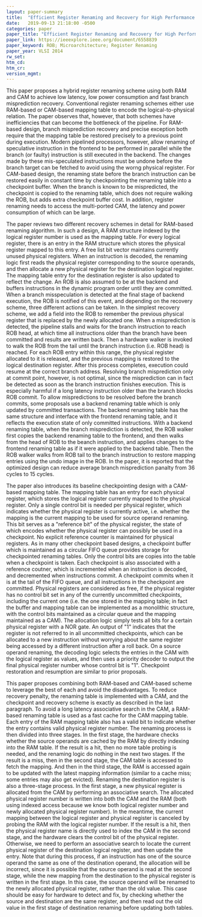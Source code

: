 ```yaml
---
layout: paper-summary
title:  "Efficient Register Renaming and Recovery for High Performance Processors"
date:   2019-09-13 21:18:00 -0500
categories: paper
paper_title: "Efficient Register Renaming and Recovery for High Performance Processors"
paper_link: https://ieeexplore.ieee.org/document/6558839
paper_keyword: ROB; Microarchitecture; Register Renaming
paper_year: VLSI 2014
rw_set: 
htm_cd: 
htm_cr: 
version_mgmt: 
---
```


This paper proposes a hybrid register renaming scheme using both RAM and CAM to achieve low latency, low power consumption
and fast branch misprediction recovery. Conventional register renaming schemes either use RAM-based or CAM-based mapping 
table to encode the logical-to-physical relation. The paper observes that, however, that both schemes have inefficiencies
that can become the bottleneck of the pipeline. For RAM-based design, branch misprediction recovery and precise exception
both require that the mapping table be restored precisely to a previous point during execution. Modern pipelined processors, 
however, allow renaming of speculative instruction in the frontend to be performed in parallel while the branch (or faulty) 
instruction is still executed in the backend. The changes made by these mis-speculated instructions must be undone before 
the branch target can be fetched to avoid using the worng physical register. For CAM-based design, the renaming state before
the branch instruction can be restored easily in constant time by checkpointing the renaming table into a checkpoint buffer.
When the branch is known to be mispredicted, the checkpoint is copied to the renaming table, which does not require walking
the ROB, but adds extra checkpoint buffer cost. In addition, register renaming needs to access the multi-ported CAM, the 
latency and power consumption of which can be large.

The paper reviews two different recovery schemes in detail for RAM-based renaming algorithm. In such a design, A RAM structure 
indexed by the logical register number is used as the mapping table. For every logical register, there is an entry in
the RAM structure which stores the physical register mapped to this entry. A free list bit vector maintains currently
unused physical registers. When an instruction is decoded, the renaming logic first reads the physical register corresponding
to the source operands, and then allocate a new physical register for the destination logical register. The mapping table
entry for the destination register is also updated to reflect the change. An ROB is also assumed to be at the backend
and buffers instructions in the dynamic program order until they are committed. When a branch misspeculation is detected
at the final stage of backend execution, the ROB is notified of this event, and depending on the recovery scheme, three
different actions can be taken. In the simplest recovery scheme, we add a field into the ROB to remember the previous 
physical register that is replaced by the newly allocated one. When a misprediction is detected, the pipeline stalls and 
waits for the branch instruction to reach ROB head, at which time all instructions older than the branch have been committed
and results are written back. Then a hardware walker is invoked to walk the ROB from the tail until the branch instruction
(i.e. ROB head) is reached. For each ROB entry within this range, the physical register allocated to it is released,
and the previous mapping is restored to the logical destination register. After this process completes, execution could 
resume at the correct branch address. Resolving branch misprediction only at commit point, however, is not optimal, since
the misprediction can in fact be detected as soon as the branch instruction finishes execution. This is especially harmful
if a long latency instruction older than the branch blocks ROB commit. To allow mispredictions to be resolved before the
branch commits, some proposals use a backend renaming table which is only updated by committed transactions. The backend 
renaming table has the same structure and interface with the frontend renaming table, and it reflects the execution
state of only committed instructions. With a backend renaming table, when the branch misprediction is detected, the ROB
walker first copies the backend renaming table to the frontend, and then walks from the head of ROB to the beanch instruction,
and applies changes to the frontend renaming table as if it were applied to the backend table. Then the ROB walker walks 
from ROB tail to the branch instruction to restore mapping entries using the undo image in the ROB. In the paper, it is 
reported that the optimized design can reduce average branch misprediction panalty from 36 cycles to 15 cycles. 

The paper also introduces its baseline checkpointing design with a CAM-based mapping table. The mapping table has an entry
for each physical register, which stores the logical register currently mapped to the physical register. Only a single
control bit is needed per physical register, which indicates whether the physical register is currently active, i.e. whether
the mapping is the current mapping to be used for source operand renaming. This bit serves as a "reference bit" of the physical
register, the state of which encodes whether the physical register can possibly be used in a checkpoint. No explicit reference
counter is maintained for physical registers. As in many other checkpoint based designs, a checkpoint buffer which is 
maintained as a circular FIFO queue provides storage for checkpointed renaming tables. Only the control bits are copies into
the table when a checkpoint is taken. Each checkpoint is also associated with a reference coutner, which is incremented 
when an instruction is decoded, and decremented when instructions commit. A checkpoint commits when it is at the tail 
of the FIFO queue, and all instructions in the checkpoint are committed. Physical registers are considered as free, if 
the physical register has no control bit set in any of the currently uncommitted checkpoints, including the current one
(i.e. the one stored in the mapping table; in fact the buffer and mapping table can be implemented as a monolithic structure,
with the control bits maintained as a circular queue and the mapping maintained as a CAM). The allocation logic simply tests
all bits for a certain physical register with a NOR gate. An output of "1" indicates that the register is not referred to in
all uncommitted checkpoints, which can be allocated to a new instruction without worrying about the same register
being accessed by a different instruction after a roll back. On a source operand renaming, the decoding logic selects 
the entries in the CAM with the logical register as values, and then uses a priority decoder to output the final physical
register number whose control bit is "1". Checkpoint restoration and resumption are similar to prior proposals.

This paper proposes combining both RAM-based and CAM-based scheme to leverage the best of each and avoid the disadvantages.
To reduce recovery penalty, the renaming table is implemented with a CAM, and the checkpoint and recovery scheme is exactly 
as described in the last paragraph. To avoid a long latency associative search in the CAM, a RAM-based renaming table is 
used as a fast cache for the CAM mapping table. Each entry of the RAM mapping table also has a valid bit to indicate whether
the entry contains valid physical register number. The renaming process is then divided into three stages. In the first stage,
the hardware checks whether the source operands are cached by the RAM by directly indexing into the RAM table. If the result
is a hit, then no more table probing is needed, and the renaming logic do nothing in the next two stages. If the result is 
a miss, then in the second stage, the CAM table is accessed to fetch the mapping. And then in the third stage, the RAM
is accessed again to be updated with the latest mapping information (similar to a cache miss; some entries may also get evicted).
Renaming the destination register is also a three-stage process. In the first stage, a new physical register is allocated 
from the CAM by performing an associative search. The allocated physical register number is written into both the CAM
and the RAM (both using indexed access because we know both logical register number and newly allocated physical register 
number). In the meantime, the current mapping between the logical register and physical register is canceled by probing 
the RAM with the logical register number. If the result is a hit, then the physical register name is directly used to index 
the CAM in the second stage, and the hardware clears the control bit of the physical register. Otherwise, we need to perform 
an associative search to locate the current physical register of the destination logical register, and then update the 
entry. Note that during this process, if an instruction has one of the source operand the same as one of the destination
operand, the allocation will be incorrect, since it is possible that the source operand is read at the second stage, 
while the new mapping from the destination to the physical register is written in the first stage. In this case,
the source operand will be renamed to the newly allocated physical register, rather than the old value. This case should 
be easy for hardware to detect and fix, by checking whether the source and destination are the same register, and then
read out the old value in the first stage of destination renaming before updating both tables.